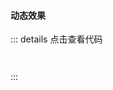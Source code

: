 #### 动态效果

<html lang="en">
<style>
</style>
<body>
</body>
</html>


::: details 点击查看代码
``` html
```
``` css
```
:::